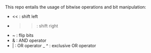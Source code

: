 This repo entails the usage of bitwise operations and bit manipulation:

- << : shift left
- >> : shift right
- ~ : flip bits
- & : AND operator
- | : OR operator
_ ^ : exclusive OR operator
